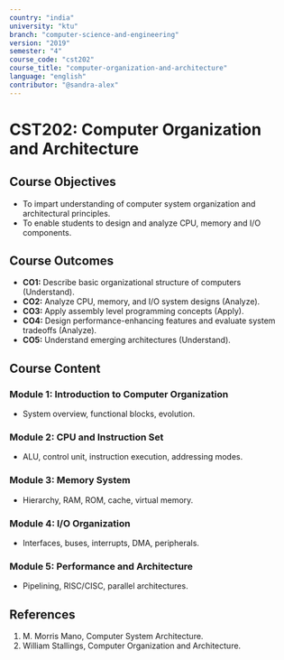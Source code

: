 ```yaml
---
country: "india"
university: "ktu"
branch: "computer-science-and-engineering"
version: "2019"
semester: "4"
course_code: "cst202"
course_title: "computer-organization-and-architecture"
language: "english"
contributor: "@sandra-alex"
---
```


# CST202: Computer Organization and Architecture

## Course Objectives
* To impart understanding of computer system organization and architectural principles.
* To enable students to design and analyze CPU, memory and I/O components.

## Course Outcomes
* **CO1:** Describe basic organizational structure of computers (Understand).
* **CO2:** Analyze CPU, memory, and I/O system designs (Analyze).
* **CO3:** Apply assembly level programming concepts (Apply).
* **CO4:** Design performance-enhancing features and evaluate system tradeoffs (Analyze).
* **CO5:** Understand emerging architectures (Understand).

## Course Content

### Module 1: Introduction to Computer Organization
* System overview, functional blocks, evolution.

### Module 2: CPU and Instruction Set
* ALU, control unit, instruction execution, addressing modes.

### Module 3: Memory System
* Hierarchy, RAM, ROM, cache, virtual memory.

### Module 4: I/O Organization
* Interfaces, buses, interrupts, DMA, peripherals.

### Module 5: Performance and Architecture
* Pipelining, RISC/CISC, parallel architectures.

## References
1. M. Morris Mano, Computer System Architecture.
2. William Stallings, Computer Organization and Architecture.

